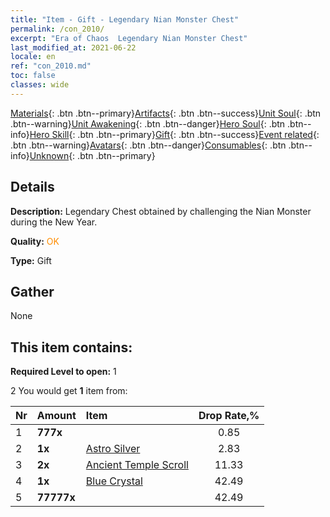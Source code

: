 ```yaml
---
title: "Item - Gift - Legendary Nian Monster Chest"
permalink: /con_2010/
excerpt: "Era of Chaos  Legendary Nian Monster Chest"
last_modified_at: 2021-06-22
locale: en
ref: "con_2010.md"
toc: false
classes: wide
---
```

 [Materials](/Items/){: .btn .btn--primary}[Artifacts](/Items/Artifacts/){: .btn .btn--success}[Unit Soul](/Items/UnitSoul/){: .btn .btn--warning}[Unit Awakening](/Items/UnitAwakening/){: .btn .btn--danger}[Hero Soul](/Items/HeroSoul/){: .btn .btn--info}[Hero Skill](/Items/HeroSkill/){: .btn .btn--primary}[Gift](/Items/Gift/){: .btn .btn--success}[Event related](/Items/Events/){: .btn .btn--warning}[Avatars](/Items/Avatars/){: .btn .btn--danger}[Consumables](/Items/Consumables/){: .btn .btn--info}[Unknown](/Items/Unknown/){: .btn .btn--primary}

## Details
 **Description:** Legendary Chest obtained by challenging the Nian Monster during the New Year.

 **Quality:** <span style="color: #FF8C00">OK</span>

 **Type:** Gift

## Gather

  None

## This item contains:

 **Required Level to open:** 1

 2 You would get **1** item  from:

  | Nr | Amount |     Item    | Drop Rate,% |
  |:---|:-------|:------------|:---------:|
  | 1 |  **777x** | <i class="fas fa-gem"/> | 0.85 | 
  | 2 |  **1x** | [Astro Silver](/Items/con_969/) | 2.83 | 
  | 3 |  **2x** | [Ancient Temple Scroll](/Items/con_697/) | 11.33 | 
  | 4 |  **1x** | [Blue Crystal](/Items/con_716/) | 42.49 | 
  | 5 |  **77777x** | <i class="fas fa-coins"/> | 42.49 | 
